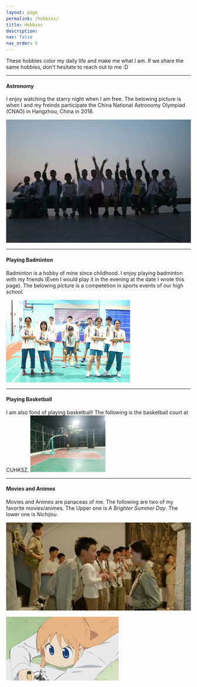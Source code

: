```yaml
---
layout: page
permalink: /hobbies/
title: Hobbies
description: 
nav: false
nav_order: 5
---
```


These hobbies color my daily life and make me what I am. If we share the same hobbies, don't hesitate to reach out to me :D  

---
#### Astronomy  
I enjoy watching the starry night when I am free. The belowing picture is when I and my freinds participate the China National Astronomy Olympiad (CNAO) in Hangzhou, China in 2018.  

![](./hobbies_pics/ssaa.jpg)


---
#### Playing Badminton  
Badminton is a hobby of mine since childhood. I enjoy playing badminton with my friends (Even I would play it in the evening at the date I wrote this page). The belowing picture is a competetion in sports events of our high school.

<img src="./hobbies_pics/badminton.jpg" alt="" style="zoom: 33%;" />

  

---

#### Playing Basketball  
I am also fond of playing basketball! The following is the basketball court at CUHKSZ.
<img src="./hobbies_pics/basketball.jpg" alt="" style="zoom:20%;" />


---
#### Movies and Animes  
Movies and Animes are panaceas of me. The following are two of my favorite movies/animes. The Upper one is *A Brighter Summer Day*. The lower one is *Nichijou*.

![](./hobbies_pics/movie1.jpg)

<img src="./hobbies_pics/hasake.jpg" alt="" style="zoom:30%;" />


